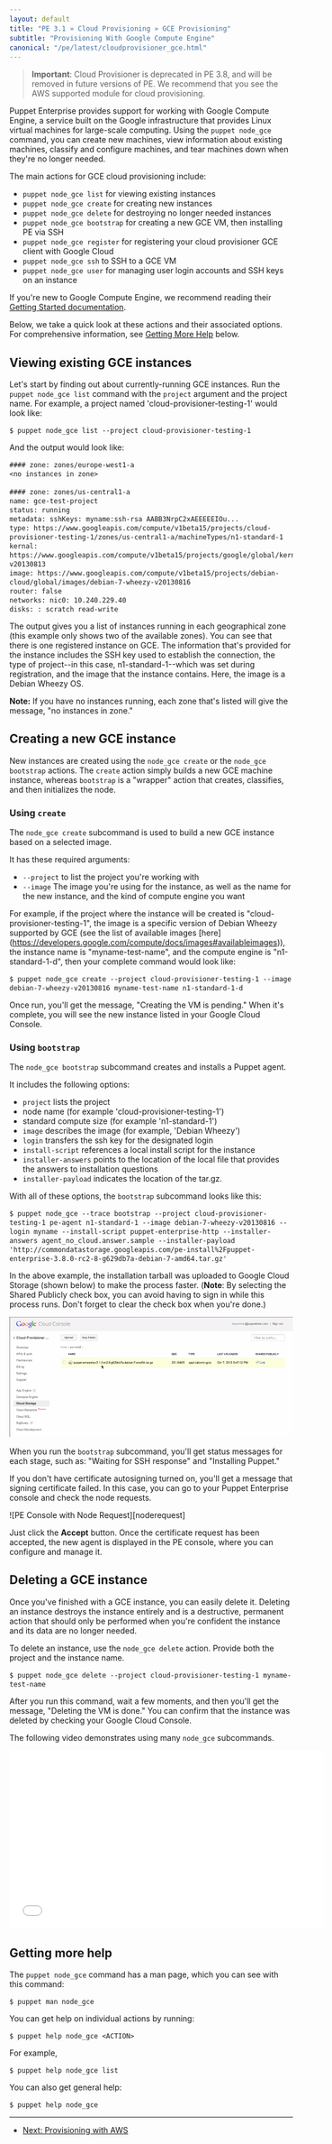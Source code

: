 ```yaml
---
layout: default
title: "PE 3.1 » Cloud Provisioning » GCE Provisioning"
subtitle: "Provisioning With Google Compute Engine"
canonical: "/pe/latest/cloudprovisioner_gce.html"
---
```

[cloudstore]: ./images/cloud/gcecloudstore.png
[noderequests]: ./images/cloud/gcenoderequests.png

>**Important**: Cloud Provisioner is deprecated in PE 3.8, and will be removed in future versions of PE. We recommend that you see the AWS supported module for cloud provisioning.

Puppet Enterprise provides support for working with Google Compute Engine, a service built on the Google infrastructure that provides Linux virtual machines for large-scale computing. Using the `puppet node_gce` command, you can create new machines, view information about existing machines, classify and configure machines, and tear machines down when they're no longer needed.

The main actions for GCE cloud provisioning include:

*  `puppet node_gce list` for viewing existing instances
*  `puppet node_gce create` for creating new instances
*  `puppet node_gce delete` for destroying no longer needed instances
*  `puppet node_gce bootstrap` for creating a new GCE VM, then installing PE via SSH
*  `puppet node_gce register` for registering your cloud provisioner GCE client with Google Cloud
*  `puppet node_gce ssh` to SSH to a GCE VM
*  `puppet node_gce user` for managing user login accounts and SSH keys on an instance

If you're new to Google Compute Engine, we recommend reading their [Getting Started
documentation](https://developers.google.com/compute/docs/getting-started-with-compute).

Below, we take a quick look at these actions and their associated options. For comprehensive information, see [Getting More Help](#getting-more-help) below.

Viewing existing GCE instances
-----

Let's start by finding out about currently-running GCE instances. Run the `puppet node_gce list` command with the  `project` argument and the project name. For example, a project named 'cloud-provisioner-testing-1' would look like:

    $ puppet node_gce list --project cloud-provisioner-testing-1

And the output would look like:

    #### zone: zones/europe-west1-a
    <no instances in zone>

    #### zone: zones/us-central1-a
    name: gce-test-project
    status: running
    metadata: sshKeys: myname:ssh-rsa AABB3NrpC2xAEEEEEIOu...
    type: https://www.googleapis.com/compute/v1beta15/projects/cloud-provisioner-testing-1/zones/us-central1-a/machineTypes/n1-standard-1
    kernal: https://www.googleapis.com/compute/v1beta15/projects/google/global/kernals/gce-v20130813
    image: https://www.googleapis.com/compute/v1beta15/projects/debian-cloud/global/images/debian-7-wheezy-v20130816
    router: false
    networks: nic0: 10.240.229.40
    disks: : scratch read-write

The output gives you a list of instances running in each geographical zone (this example only shows two of the available zones). You can see that there is one registered instance on GCE. The information that's provided for the instance includes the SSH key used to establish the connection, the type of project--in this case, n1-standard-1--which was set during registration, and the image that the instance contains. Here, the image is a Debian Wheezy OS.

**Note:** If you have no instances running, each zone that's listed will give the message, "no instances in zone."

Creating a new GCE instance
-----

New instances are created using the `node_gce create` or the `node_gce bootstrap` actions. The `create` action simply builds a new GCE machine instance, whereas `bootstrap` is a "wrapper" action that creates, classifies, and then initializes the node.

### Using `create`

The `node_gce create` subcommand is used to build a new GCE instance based on a selected image.

It has these required arguments:

- `--project` to list the project you're working with
- `--image` The image you're using for the instance, as well as the name for the new instance, and the kind of compute engine you want

For example, if the project where the instance will be created is "cloud-provisioner-testing-1", the image is a specific version of Debian Wheezy supported by GCE (see the list of available images [here] (https://developers.google.com/compute/docs/images#availableimages)), the instance name is "myname-test-name", and the compute engine is "n1-standard-1-d", then your complete command would look like:

    $ puppet node_gce create --project cloud-provisioner-testing-1 --image debian-7-wheezy-v20130816 myname-test-name n1-standard-1-d

Once run, you'll get the message, "Creating the VM is pending." When it's complete, you will see the new instance listed in your Google Cloud Console.

### Using `bootstrap`

The `node_gce bootstrap` subcommand creates and installs a Puppet agent.

It includes the following options:

- `project` lists the project
-  node name (for example 'cloud-provisioner-testing-1')
-  standard compute size (for example 'n1-standard-1')
- `image` describes the image (for example, 'Debian Wheezy')
- `login` transfers the ssh key for the designated login
- `install-script` references a local install script for the instance
- `installer-answers` points to the location of the local file that provides the answers to installation questions
- `installer-payload` indicates the location of the tar.gz.

With all of these options, the `bootstrap` subcommand looks like this:

	$ puppet node_gce --trace bootstrap --project cloud-provisioner-testing-1 pe-agent n1-standard-1 --image debian-7-wheezy-v20130816 --login myname --install-script puppet-enterprise-http --installer-answers agent_no_cloud.answer.sample --installer-payload 'http://commondatastorage.googleapis.com/pe-install%2Fpuppet-enterprise-3.8.0-rc2-8-g629db7a-debian-7-amd64.tar.gz'

In the above example, the installation tarball was uploaded to Google Cloud Storage (shown below) to make the process faster. (**Note**: By selecting the Shared Publicly check box, you can avoid having to sign in while this process runs. Don't forget to clear the check box when you're done.)

![GCE Cloud Storage][cloudstore]

When you run the `bootstrap` subcommand, you'll get status messages for each stage, such as: "Waiting for SSH response" and "Installing Puppet."

If you don't have certificate autosigning turned on, you'll get a message that signing certificate failed. In this case, you can go to your Puppet Enterprise console and check the node requests.

![PE Console with Node Request][noderequest]

Just click the **Accept** button. Once the certificate request has been accepted, the new agent is displayed in the PE console, where you can configure and manage it.

Deleting a GCE instance
-----

Once you've finished with a GCE instance, you can easily delete it. Deleting an instance destroys the instance entirely and is a destructive, permanent action that should only be performed when you're confident the instance and its data are no longer needed.

To delete an instance, use the `node_gce delete` action. Provide both the project and the instance name.

    $ puppet node_gce delete --project cloud-provisioner-testing-1 myname-test-name

After you run this command, wait a few moments, and then you'll get the message, "Deleting the VM is done." You can confirm that the instance was deleted by checking your Google Cloud Console.

The following video demonstrates using many `node_gce` subcommands.

<iframe width="560" height="315" src="//www.youtube.com/embed/8WgqawRK1q8" frameborder="0" allowfullscreen></iframe>

Getting more help
-----

The `puppet node_gce` command has a man page, which you can see with this command:

    $ puppet man node_gce

You can get help on individual actions by running:

    $ puppet help node_gce <ACTION>

For example,

    $ puppet help node_gce list

You can also get general help:

	$ puppet help node_gce



* * *

- [Next: Provisioning with AWS](./cloudprovisioner_aws.html)